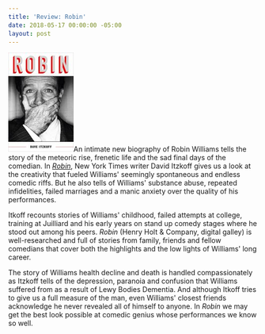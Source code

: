 ```yaml
---
title: 'Review: Robin'
date: 2018-05-17 00:00:00 -05:00
layout: post
---
```


![](/assets/images/51dST3WMBaL-132x200.jpg)An intimate new biography of Robin Williams tells the story of the meteoric rise, frenetic life and the sad final days of the comedian. In [_Robin_](https://amzn.to/2Io5Av1), New York Times writer David Itzkoff gives us a look at the creativity that fueled Williams' seemingly spontaneous and endless comedic riffs. But he also tells of Williams' substance abuse, repeated infidelities, failed marriages and a manic anxiety over the quality of his performances.

Itkoff recounts stories of Williams' childhood, failed attempts at college, training at Juilliard and his early years on stand up comedy stages where he stood out among his peers. _Robin_ (Henry Holt & Company, digital galley) is well-researched and full of stories from family, friends and fellow comedians that cover both the highlights and the low lights of Williams' long career.

The story of Williams health decline and death is handled compassionately as Itzkoff tells of the depression, paranoia and confusion that Williams suffered from as a result of Lewy Bodies Dementia. And although Itkoff tries to give us a full measure of the man, even Williams' closest friends acknowledge he never revealed all of himself to anyone. In _Robin_ we may get the best look possible at comedic genius whose performances we know so well.
